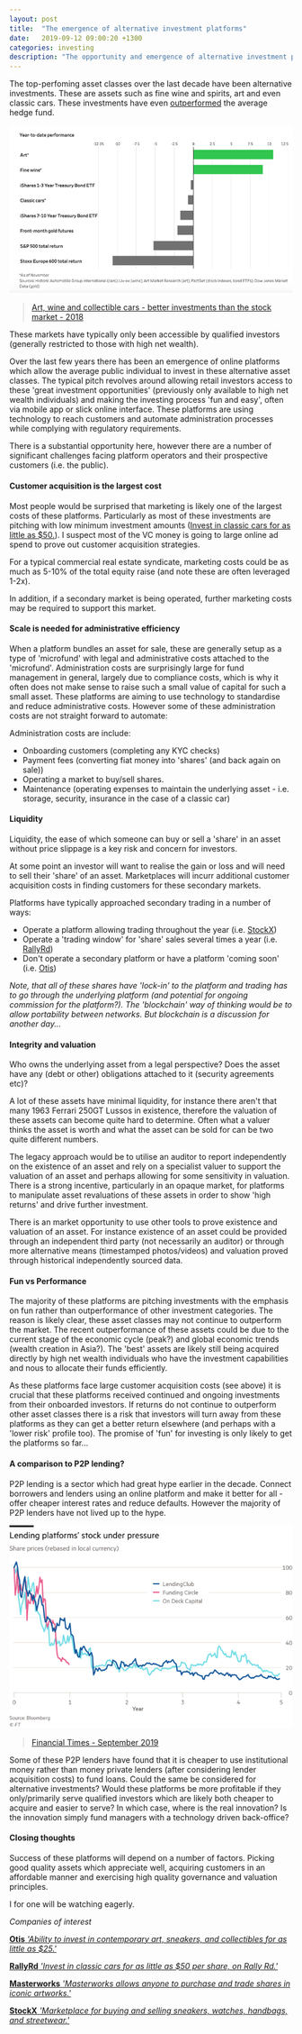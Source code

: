 ```yaml
---
layout: post
title:  "The emergence of alternative investment platforms"
date:   2019-09-12 09:00:20 +1300
categories: investing
description: "The opportunity and emergence of alternative investment platforms."
---
```


The top-perfoming asset classes over the last decade have been alternative investments. These are assets such as fine wine and spirits, art and even classic cars. These investments have even [outperformed](https://thehedgefundjournal.com/recent-hedge-fund-performance/) the average hedge fund.

![Alternative investments in 2018](/images/altinv_chart.png)


>[Art, wine and collectible cars - better investments than the stock market - 2018](https://www.happening.media/category/magazine/en/news/5c2e362a37a8c92ed7279871/art-wine-and-collectible-cars-better-investments-than-the-stock-market)


These markets have typically only been accessible by qualified investors (generally restricted to those with high net wealth).

Over the last few years there has been an emergence of online platforms which allow the average public individual to invest in these alternative asset classes. The typical pitch revolves around allowing retail investors access to these 'great investment opportunities' (previously only available to high net wealth individuals) and making the investing process 'fun and easy', often via mobile app or slick online interface. These platforms are using technology to reach customers and automate administration processes while complying with regulatory requirements.

There is a substantial opportunity here, however there are a number of significant challenges facing platform operators and their prospective customers (i.e. the public).

#### Customer acquisition is the largest cost

Most people would be surprised that marketing is likely one of the largest costs of these platforms. Particularly as most of these investments are pitching with low minimum investment amounts ([Invest in classic cars for as little as $50.](https://www.rallyrd.com/)). I suspect most of the VC money is going to large online ad spend to prove out customer acquisition strategies.

For a typical commercial real estate syndicate, marketing costs could be as much as 5-10% of the total equity raise (and note these are often leveraged 1-2x).

In addition, if a secondary market is being operated, further marketing costs may be required to support this market.

#### Scale is needed for administrative efficiency

When a platform bundles an asset for sale, these are generally setup as a type of 'microfund' with legal and administrative costs attached to the 'microfund'. Administration costs are surprisingly large for fund management in general, largely due to compliance costs, which is why it often does not make sense to raise such a small value of capital for such a small asset. These platforms are aiming to use technology to standardise and reduce administrative costs. However some of these administration costs are not straight forward to automate:

Administration costs are include:
- Onboarding customers (completing any KYC checks)
- Payment fees (converting fiat money into 'shares' (and back again on sale))
- Operating a market to buy/sell shares.
- Maintenance (operating expenses to maintain the underlying asset - i.e. storage, security, insurance in the case of a classic car)


#### Liquidity

Liquidity, the ease of which someone can buy or sell a 'share' in an asset without price slippage is a key risk and concern for investors.

At some point an investor will want to realise the gain or loss and will need to sell their 'share' of an asset. Marketplaces will incurr additional customer acquisition costs in finding customers for these secondary markets.

Platforms have typically approached secondary trading in a number of ways:
- Operate a platform allowing trading throughout the year (i.e. [StockX](https://www.stockx.com/))
- Operate a 'trading window' for 'share' sales several times a year (i.e. [RallyRd](https://www.rallyrd.com/))
- Don't operate a secondary platform or have a platform 'coming soon' (i.e. [Otis](http://www.withotis.com))

*Note, that all of these shares have 'lock-in' to the platform and trading has to go through the underlying platform (and potential for ongoing commission for the platform?). The 'blockchain' way of thinking would be to allow portability between networks. But blockchain is a discussion for another day...*


#### Integrity and valuation

Who owns the underlying asset from a legal perspective? Does the asset have any (debt or other) obligations attached to it (security agreements etc)?

A lot of these assets have minimal liquidity, for instance there aren't that many 1963 Ferrari 250GT Lussos in existence, therefore the valuation of these assets can become quite hard to determine. Often what a valuer thinks the asset is worth and what the asset can be sold for can be two quite different numbers.

The legacy approach would be to utilise an auditor to report independently on the existence of an asset and rely on a specialist valuer to support the valuation of an asset and perhaps allowing for some sensitivity in valuation. There is a strong incentive, particularly in an opaque market, for platforms to manipulate asset revaluations of these assets in order to show 'high returns' and drive further investment.

There is an market opportunity to use other tools to prove existence and valuation of an asset. For instance existence of an asset could be provided through an independent third party (not necessarily an auditor) or through more alternative means (timestamped photos/videos) and valuation proved through historical independently sourced data.


#### Fun vs Performance

The majority of these platforms are pitching investments with the emphasis on fun rather than outperformance of other investment categories. The reason is likely clear, these asset classes may not continue to outperform the market. The recent outperformance of these assets could be due to the current stage of the economic cycle (peak?) and global economic trends (wealth creation in Asia?). The 'best' assets are likely still being acquired directly by high net wealth individuals who have the investment capabilities and nous to allocate their funds efficiently.

As these platforms face large customer acquisition costs (see above) it is crucial that these platforms received continued and ongoing investments from their onboarded investors. If returns do not continue to outperform other asset classes there is a risk that investors will turn away from these platforms as they can get a better return elsewhere (and perhaps with a 'lower risk' profile too). The promise of 'fun' for investing is only likely to get the platforms so far...

#### A comparison to P2P lending?

P2P lending is a sector which had great hype earlier in the decade. Connect borrowers and lenders using an online platform and make it better for all - offer cheaper interest rates and reduce defaults. However the majority of P2P lenders have not lived up to the hype.

![Alternative investments in 2018](/images/lending.png)

> [Financial Times - September 2019](https://www.ft.com/content/d1d7cc8e-dbb6-11e9-8f9b-77216ebe1f17)

Some of these P2P lenders have found that it is cheaper to use institutional money rather than money private lenders (after considering lender acquisition costs) to fund loans. Could the same be considered for alternative investments? Would these platforms be more profitable if they only/primarily serve qualified investors  which are likely both cheaper to acquire and easier to serve? In which case, where is the real innovation? Is the innovation simply fund managers with a technology driven back-office?

#### Closing thoughts


Success of these platforms will depend on a number of factors. Picking good quality assets which appreciate well, acquiring customers in an affordable manner and exercising high quality governance and valuation principles. 

I for one will be watching eagerly.

*Companies of interest*

[**Otis** *'Ability to invest in contemporary art, sneakers, and collectibles for as little as $25.'*](http://www.withotis.com)

[**RallyRd** *'Invest in classic cars for as little as $50 per share, on Rally Rd.'*](https://www.rallyrd.com/)

[**Masterworks** *'Masterworks allows anyone to purchase and trade shares in iconic artworks.'* ](https://www.masterworks.io/)

[**StockX** *'Marketplace for buying and selling sneakers, watches, handbags, and streetwear.'*](https://www.stockx.com/)
